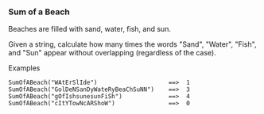 ### Sum of a Beach

Beaches are filled with sand, water, fish, and sun. 

Given a string, calculate how many times the words "Sand", "Water", "Fish", and "Sun" appear without overlapping (regardless of the case).

Examples
```
SumOfABeach("WAtErSlIde")                    ==>  1
SumOfABeach("GolDeNSanDyWateRyBeaChSuNN")    ==>  3
SumOfABeach("gOfIshsunesunFiSh")             ==>  4
SumOfABeach("cItYTowNcARShoW")               ==>  0
